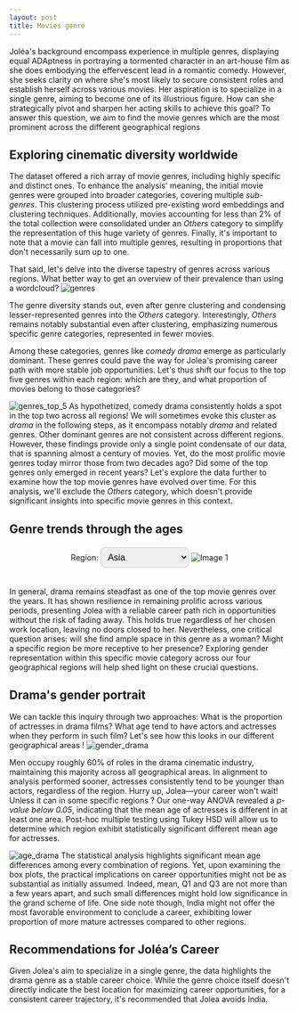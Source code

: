 ```yaml
---
layout: post
title: Movies genre
---
```


Joléa's background encompass experience in multiple genres, displaying equal ADAptness in portraying a tormented character in an art-house film as she does embodying the effervescent lead in a romantic comedy. However, she seeks clarity on where she's most likely to secure consistent roles and establish herself across various movies. Her aspiration is to specialize in a single genre, aiming to become one of its illustrious figure. How can she strategically pivot and sharpen her acting skills to achieve this goal?
To answer this question, we aim to find the movie genres which are the most prominent across the different geographical regions

## Exploring cinematic diversity worldwide

The dataset offered a rich array of movie genres, including highly specific and distinct ones. To enhance the analysis' meaning, the initial movie genres were grouped into broader categories, covering multiple _sub-genres_. This clustering process utilized pre-existing word embeddings and clustering techniques.
Additionally, movies accounting for less than 2% of the total collection were consolidated under an _Others_ category to simplify the representation of this huge variety of genres.
Finally, it's important to note that a movie can fall into multiple genres, resulting in proportions that don't necessarily sum up to one.

That said, let's delve into the diverse tapestry of genres across various regions. What better way to get an overview of their prevalence than using a wordcloud?
![genres](plots/genres_wordcloud.png)

The genre diversity stands out, even after genre clustering and condensing lesser-represented genres into the *Others* category. Interestingly, *Others* remains notably substantial even after clustering, emphasizing numerous specific genre categories, represented in fewer movies.

Among these categories, genres like _comedy drama_ emerge as particularly dominant. These genres could pave the way for Jolea's promising career path with more stable job opportunities. Let's thus shift our focus to the top five genres within each region: which are they, and what proportion of movies belong to those categories?

![genres_top_5](plots/top_5_movies_genres.png)
As hypothetized, comedy drama consistently holds a spot in the top two across all regions! We will sometimes evoke this cluster as _drama_ in the following steps, as it encompass notably *drama* and related genres. Other dominant genres are not consistent across different regions.
However, these findings provide only a single point condensate of our data, that is spanning almost a century of movies. Yet, do the most prolific movie genres today mirror those from two decades ago? Did some of the top genres only emerged in recent years? Let's explore the data further to examine how the top movie genres have evolved over time. For this analysis, we'll exclude the *Others* category, which doesn't provide significant insights into specific movie genres in this context.

## Genre trends through the ages

<html lang="en">
<head>
    <meta charset="UTF-8">
    <meta name="viewport" content="width=device-width, initial-scale=1.0">
    <title>Interactive Image Selector</title>
    <style>
        #imageContainer2 {
            text-align: center;
            margin-top: 20px;
        }
        #imageSelector2 {
            border-radius: 8px;
            padding: 8px;
            border: 1px solid #ccc;
            font-size: 16px;
            margin-bottom: 20px;
        }
        .hidden {
            display: none;
        }
        .caption {
            margin-top: 10px;
            font-style: italic;
        }
    </style>
</head>
<body>

<div id="imageContainer2">
    <label for="imageSelector2">Region: </label>
    <select id="imageSelector2" onchange="showSelectedImage2()">
        <option value="1">Asia</option>
        <option value="2">Europe</option>
        <option value="3">India</option>
        <option value="4">Northen America</option>
    </select>
    <img id="21" class="to-be-hidden2" src="plots/genre_time_1.png" alt="Image 1">
    <div id="Caption21" class="caption to-be-hidden2">
    </div>
    <img id="22" class="to-be-hidden2 hidden" src="plots/genre_time_2.png" alt="Image 2">
    <div id="Caption22" class="caption hidden to-be-hidden2">
    </div>
    <img id="23" class="to-be-hidden2 hidden" src="plots/genre_time_3.png" alt="Image 3">
    <div id="Caption23" class="caption hidden to-be-hidden2">
    </div>
    <img id="24" class="to-be-hidden2 hidden" src="plots/genre_time_4.png" alt="Image 4">
    <div id="Caption24" class="caption hidden to-be-hidden2">
    </div>
</div>

<script>
    function showSelectedImage2() {
        // Hide all images and captions
        var elements = document.querySelectorAll('.to-be-hidden2');
        elements.forEach(function (element) {
            element.classList.add('hidden');
        });

        // Show the selected image and caption
        var selectedImageId = document.getElementById('imageSelector2').value;
        var selectedImage = document.getElementById('2'+selectedImageId);
        var selectedCaption = document.getElementById('Caption2'+selectedImageId);
        
        if (selectedImage && selectedCaption) {
            selectedImage.classList.remove('hidden');
        }
    }
</script>

</body>
</html>

In general, drama remains steadfast as one of the top movie genres over the years. It has shown resilience in remaining prolific across various periods, presenting Jolea with a reliable career path rich in opportunities without the risk of fading away. This holds true regardless of her chosen work location, leaving no doors closed to her.
Nevertheless, one critical question arises: will she find ample space in this genre as a woman? Might a specific region be more receptive to her presence? Exploring gender representation within this specific movie category across our four geographical regions will help shed light on these crucial questions.

## Drama's gender portrait

We can tackle this inquiry through two approaches: What is the proportion of actresses in drama films? What age tend to have actors and actresses when they perform in such film?
Let's see how this looks in our different geographical areas !
![gender_drama](plots/gender_drama.png)

Men occupy roughly 60% of roles in the drama cinematic industry, maintaining this majority across all geographical areas. In alignment to analysis performed sooner, actresses consistently tend to be younger than actors, regardless of the region.  Hurry up, Jolea—your career won't wait! Unless it can in some specific regions ?
Our one-way ANOVA revealed a _p-value below 0.05_, indicating that the mean age of actresses is different in at least one area. Post-hoc multiple testing using Tukey HSD will allow us to determine which region exhibit statistically significant different mean age for actresses.

![age_drama](plots/age_comparison_drama.png)
The statistical analysis highlights significant mean age differences among every combination of regions. Yet, upon examining the box plots, the practical implications on career opportunities might not be as substantial as initially assumed. Indeed, mean, Q1 and Q3 are not more than a few years apart, and such small differences might hold low significance in the grand scheme of life. One side note though, India might not offer the most favorable environment to conclude a career, exhibiting lower proportion of more mature actresses compared to other regions.

<div class="message">
  <h2>
    Recommendations for Joléa’s Career
  </h2>
  <p>
    Given Jolea's aim to specialize in a single genre, the data highlights the drama genre as a stable career choice. While the genre choice itself doesn't directly indicate the best location for maximizing career opportunities, for a consistent career trajectory, it's recommended that Jolea avoids India.
  </p>
</div>
